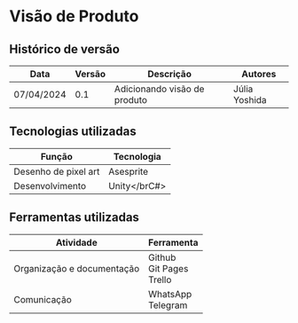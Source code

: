 # Visão de Produto

## Histórico de versão

|Data|Versão|Descrição|Autores|
|--|--|--|--|
|07/04/2024|0.1|Adicionando visão de produto|Júlia Yoshida|

## Tecnologias utilizadas

|Função|Tecnologia|
|--|--|
|Desenho de pixel art|Asesprite|
|Desenvolvimento|Unity</brC#>|


## Ferramentas utilizadas

|Atividade|Ferramenta|
|--|--|
|Organização e documentação|Github<br>Git Pages<br>Trello|
|Comunicação|WhatsApp<br>Telegram|